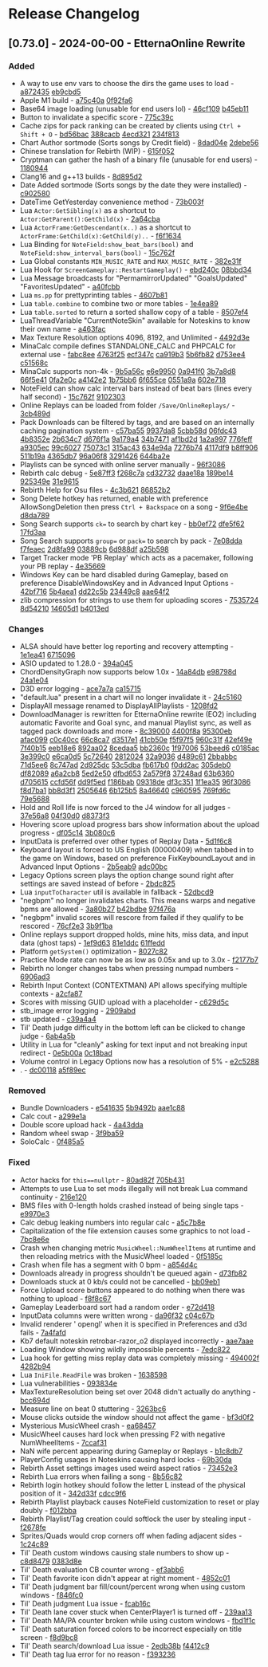 # Release Changelog


## [0.73.0] - 2024-00-00 - EtternaOnline Rewrite

### Added
- A way to use env vars to choose the dirs the game uses to load - [a872435](../../../commit/a872435204a45408dcdde485e70dc860eb2d3dbe) [eb9cbd5](../../../commit/eb9cbd55ff08dc3a6332dbb26f48778d4dab6b65)
- Apple M1 build - [a75c40a](../../../commit/a75c40abdf8245c7b19776205650a23d4fc13f9f) [0f92fa6](../../../commit/0f92fa63c988ebd6fdeb2665b198463946201494)
- Base64 image loading (unusable for end users lol) - [46cf109](../../../commit/46cf109b36e51b6f6f8c2d83bdf710052426d0a0) [b45eb11](../../../commit/b45eb11092dcb524e2759cfc765e42a4c07bee13)
- Button to invalidate a specific score - [775c39c](../../../commit/775c39c82b1e69e10a9a5a49f40f0475f082df1a)
- Cache zips for pack ranking can be created by clients using `Ctrl + Shift + O` - [bd56bac](../../../commit/bd56bac5b0a8f63e631023de9ba70ac629e8889e) [388cacb](../../../commit/388cacbc0d7f0e37fb22db1a467481f2243eec25) [4ecd321](../../../commit/4ecd32133c1c7015100b10498533bb09f45011e8) [234f813](../../../commit/234f8132768e8d16b257691b4105c295759451d1)
- Chart Author sortmode (Sorts songs by Credit field) - [8dad04e](../../../commit/8dad04ea997e5f5053ad2b47a452535913e23542) [2debe56](../../../commit/2debe56d7cbd1b2e388fe00355ae9bf0244b2a26)
- Chinese translation for Rebirth (WIP) - [615f052](../../../commit/615f052fa469f3938a9560a5c51a81a86bce2f69)
- Cryptman can gather the hash of a binary file (unusable for end users) - [1180944](../../../commit/118094445c16ad0f19b07bee733ac9e03ad0e73f)
- Clang16 and g++13 builds - [8d895d2](../../../commit/8d895d270f0ae5d372c4d8c25ad44f034e7391fc)
- Date Added sortmode (Sorts songs by the date they were installed) - [c902580](../../../commit/c902580e9bb7d7a584f24da591b5f4edf08f58c6)
- DateTime GetYesterday convenience method - [73b003f](../../../commit/73b003f0b5952e84f998b69ae46ecba83b211020)
- Lua `Actor:GetSibling(x)` as a shortcut to `Actor:GetParent():GetChild(x)` - [2a64cba](../../../commit/2a64cbac1175551aa14931058b05de5bf33d8427)
- Lua `ActorFrame:GetDescendant(x..)` as a shortcut to `ActorFrame:GetChild(x):GetChild(y)..` - [f6f1634](../../../commit/f6f163402ce408cfebb7af8224775bc574b07b9a)
- Lua Binding for `NoteField:show_beat_bars(bool)` and `NoteField:show_interval_bars(bool)` - [15c762f](../../../commit/15c762f3f2cff15335e29b54196bb784e8845d5f)
- Lua Global constants `MIN_MUSIC_RATE` and `MAX_MUSIC_RATE` - [382e31f](../../../commit/382e31fc33bf0c4bfc08c7f3a0cf8f0607111497)
- Lua Hook for `ScreenGameplay::RestartGameplay()` - [ebd240c](../../../commit/ebd240c839947b3218b14735e824cdd4a8ef44e0) [08bbd34](../../../commit/08bbd34b6974a0f0ad6ef0d5dc76a7aab0a89d67)
- Lua Message broadcasts for "PermamirrorUpdated" "GoalsUpdated" "FavoritesUpdated" - [a40fcbb](../../../commit/a40fcbb1b49bc94d40286019ef6e59aa147b22ab)
- Lua `ms.pp` for prettyprinting tables - [4607b81](../../../commit/4607b81d530183470477ba479a1a61729a32cdea)
- Lua `table.combine` to combine two or more tables - [1e4ea89](../../../commit/1e4ea89d89f41d26172929f503197855f185cd1c)
- Lua `table.sorted` to return a sorted shallow copy of a table - [8507ef4](../../../commit/8507ef4cfd63b5ccb54170742cdffaeb83b3a808)
- LuaThreadVariable "CurrentNoteSkin" available for Noteskins to know their own name - [a463fac](../../../commit/a463facd17c5f5f6093fa5310430c58d18a139cd)
- Max Texture Resolution options 4096, 8192, and Unlimited - [4492d3e](../../../commit/4492d3e8d08d9116c04209e7e76342c3bc2c89bb)
- MinaCalc compile defines STANDALONE_CALC and PHPCALC for external use - [fabc8ee](../../../commit/fabc8eeefbb99ecccdd44a2c0f17c71536c01656) [4763f25](../../../commit/4763f258b3a8b869eb07986cfbc3791409e331fb) [ecf347c](../../../commit/ecf347c32023d193a81564fb5f1f2d1a5c95cd9e) [ca919b3](../../../commit/ca919b31287eb27de9e6b2e19fd8645599301059) [5b6fb82](../../../commit/5b6fb820d6ce5ab7b67ec6e44266e5521fdf10e8) [d753ee4](../../../commit/d753ee454edf4d87c3b00ca6ea46560cc4794ed7) [c51568c](../../../commit/c51568c39b14a95b9013253524e8ad1e09fbcf0b)
- MinaCalc supports non-4k - [9b5a56c](../../../commit/9b5a56c9b1575fc00adac338feed7c0d2e743dfe) [e6e9950](../../../commit/e6e99509c9b56aef3eb0e42802083aa67a524269) [0a941f0](../../../commit/0a941f050278270cf4078d5caf8a0c32848f1eb6) [3b7a8d8](../../../commit/3b7a8d8066e6f44e14cb6819869277b0a06d1bb3) [66f5e41](../../../commit/66f5e41e2ec42eefc6234226ae778770d9bc9ae6) [0fa2e0c](../../../commit/0fa2e0cc8f7eada308da001a367c3735ed62caff) [a4142e2](../../../commit/a4142e21b841d2c0750c7d73b095c769b793c3a0) [1b75bb6](../../../commit/1b75bb6efbd95462221db496a21ce4d69a4a8e89) [6f655ce](../../../commit/6f655ceb759d75bf5f03ad87f08e7faf9de8e960) [0551a9a](../../../commit/0551a9ad598b1c9116e5651e22987dba9585fe19) [602e718](../../../commit/602e7184300faa67799cce991b0e96b66b2da736)
- NoteField can show calc interval bars instead of beat bars (lines every half second) - [15c762f](../../../commit/15c762f3f2cff15335e29b54196bb784e8845d5f) [9102303](../../../commit/9102303a5f8d210e22c4b41e33eed8a21b353616)
- Online Replays can be loaded from folder `/Save/OnlineReplays/` - [3cb489d](../../../commit/3cb489d577621397eb593dfc7167b226e076c537)
- Pack Downloads can be filtered by tags, and are based on an internally caching pagination system - [c57ba55](../../../commit/c57ba55d14080660f1bc1d4e66e8a5be6d5704d2) [9937da8](../../../commit/9937da8b00e90bfade019db13eeb1a95f40ae061) [5cbb58d](../../../commit/5cbb58d17c7fd7faea56457bdd7f53b980cc1f4f) [06fdc43](../../../commit/06fdc43e882fc9228a9498e6a550e680117fda78) [4b8352e](../../../commit/4b8352efa3d81304ffb3195129cda9e1093f1314) [2b634c7](../../../commit/2b634c702151f06e1ab4a585a9a148c5833ead40) [d676f1a](../../../commit/d676f1a9c4f5dc978eb06b166dcfce9a4829fea7) [9a179a4](../../../commit/9a179a497e891cd65019c6fd0a293ba942c06983) [34b7471](../../../commit/34b747111f78f647b78f97ccd252f1f054b05eaf) [af1bd2d](../../../commit/af1bd2dcc7a120e1113e5a005ef037d7915a3fac) [1a2a997](../../../commit/1a2a99707b4b24eceb344c480abfd296a81b9d0c) [776feff](../../../commit/776feff99b1ab5c63ebd4957511ab7b8463730db) [a9305ec](../../../commit/a9305ec0203c9b4eda570ad583bd380fda31d3a3) [99c6027](../../../commit/99c60271e345a609345975bcbf585d3d4f86ae09) [75073c1](../../../commit/75073c1b53ea5d3b2854294fce146ca9e5191e4c) [315ac43](../../../commit/315ac43fd04766685e6a5dd573b5c2be200d9ed1) [634e94a](../../../commit/634e94a91971ec138eba03627ca581f5b0f62e4f) [7276b74](../../../commit/7276b7468bee394c2692876994fd4c2b0b858029) [4117df9](../../../commit/4117df98f6f5a05c6268f51c817e4f89564329c8) [b8ff906](../../../commit/b8ff906fd691d24f62efdea524d8d80a0744a8c1) [511b19a](../../../commit/511b19adfa4baebc846da24cda65250f9d45444d) [4365db7](../../../commit/4365db7c82ef3baa5b38748ca9092d6df1ab47cc) [96a06f8](../../../commit/96a06f801bc5d52db9b80272de187d31f6f687b8) [3291426](../../../commit/3291426602547e427089e9fdd31b123bbddae7b7) [644ba2e](../../../commit/644ba2e422d3510efdcbee11937f8a4d7cd44700)
- Playlists can be synced with online server manually - [96f3086](../../../commit/96f308692fe8b909f0983b9ab497decea48c23ca)
- Rebirth calc debug - [5e87ff3](../../../commit/5e87ff37d6c83236f6ac72186e11401aeac5b776) [f268c7a](../../../commit/f268c7a2bc70ed443aa44cba9296c83606df7a3b) [cd32732](../../../commit/cd32732fa95f8096463c378d65166aa423c76a2c) [daae18a](../../../commit/daae18a354675aa0dcdcb6a843d7b42c4dd2403f) [189be14](../../../commit/189be14bdede241697eb5a262731f8a074188022) [925349e](../../../commit/925349e272a4e06680c8ef743dd2c7836d5ae3e5) [31e9615](../../../commit/31e961557bdc3d0035b360f9eeb8bf3e14e88248)
- Rebirth Help for Osu files - [4c3b621](../../../commit/4c3b621cb1eab673621b0859f3434c3c39ffbd39) [86852b2](../../../commit/86852b2d5722cce6f7655fb96eee4f37bf0f6382)
- Song Delete hotkey has returned, enable with preference AllowSongDeletion then press `Ctrl + Backspace` on a song - [9f6e4be](../../../commit/9f6e4bed0dd2305340333d17c3820c1aeae1e03a) [d8da789](../../../commit/d8da7893d8c6a2d5be973e03a770fc8fe90fce71)
- Song Search supports `ck=` to search by chart key - [bb0ef72](../../../commit/bb0ef729864661794cd340999d5134c7db614808) [dfe5f62](../../../commit/dfe5f626fc65f325131dca54fb2fbe4ce0747d13) [17fd3aa](../../../commit/17fd3aa3f505f105c819678cdd1a66f989f87057)
- Song Search supports `group=` or `pack=` to search by pack - [7e08dda](../../../commit/7e08dda3efc8985592e33bdc2f075d1b36fe24b3) [f7feaec](../../../commit/f7feaec9798e7f51a544240b60f52a5a51da7460) [2d8fa99](../../../commit/2d8fa9970e257f0296c843d0fbc649d371a16f27) [03889cb](../../../commit/03889cbb24ca6baf4ce646b3ed450e49c8e8cb32) [6d988df](../../../commit/6d988dfa2a66452f426900b4e2d5f7891546244f) [a25b598](../../../commit/a25b5988a0b1f608b93e562bdb25a3b374931d62)
- Target Tracker mode 'PB Replay' which acts as a pacemaker, following your PB replay - [4e35669](../../../commit/4e35669afc38177b8c6478bdd5324b331fe51285)
- Windows Key can be hard disabled during Gameplay, based on preference DisableWindowsKey and in Advanced Input Options - [42bf716](../../../commit/42bf7166855366244f3719a6515769e0b0bb0479) [5b4aea1](../../../commit/5b4aea10419f762618b73e04ad65cb13acecbb6c) [dd22c5b](../../../commit/dd22c5bcb616def0526d2af75e945f847c741577) [23449c8](../../../commit/23449c8d603ec7ba99971c5923682031df917f1b) [aae64f2](../../../commit/aae64f2c5163dc2467e54e4e2e4393b6743aaa3d)
- zlib compression for strings to use them for uploading scores - [7535724](../../../commit/7535724f3996ca987dfb544faf41a8d64c703824) [8d54210](../../../commit/8d5421009c77b614200372a5e8e9c50a36ca18f0) [14605d1](../../../commit/14605d1d02457c28f58916e1a150d3639d671d3b) [b4013ed](../../../commit/b4013ed8a014afae35d0b6d801b04a2dec589659)

### Changes
- ALSA should have better log reporting and recovery attempting - [1e1ea41](../../../commit/1e1ea41b3ddb905f0f2e38cc7ac6ad7be4ce5e9d) [6715096](../../../commit/67150966bc9d0675dc71145e0d735b1f2e0fca43)
- ASIO updated to 1.28.0 - [394a045](../../../commit/394a04592d4641c70f6e7916db28b99a4ec2fe51)
- ChordDensityGraph now supports below 1.0x - [14a84db](../../../commit/14a84db64fee6183dfb435a24f44facc3ba25668) [e98798d](../../../commit/e98798d6702d7579d273d81a511d05bea095f383) [24a1e04](../../../commit/24a1e040df7c8b4048a6dc8b9e4080884cbaf4e4)
- D3D error logging - [ace7a7a](../../../commit/ace7a7ad6976033f6e6c3ad969ef229555ae8c9f) [ca15715](../../../commit/ca1571510de0e0dbc0d338cf78f27e2f2717621a)
- "default.lua" present in a chart will no longer invalidate it - [24c5160](../../../commit/24c5160f3b496c9c8622f12af8ea2a6b16800f70)
- DisplayAll message renamed to DisplayAllPlaylists - [1208fd2](../../../commit/1208fd2e5ba448920e0ee666a600d3b67073a739)
- DownloadManager is rewritten for EtternaOnline rewrite (EO2) including automatic Favorite and Goal sync, and manual Playlist sync, as well as tagged pack downloads and more - [8c39000](../../../commit/8c390009ab67255f6a638e08cbda8e7cf7defa0b) [4400f8a](../../../commit/4400f8af28dc3af4c927564d5b4ac99c516df8bc) [95300eb](../../../commit/95300eb5b2abcaa934d847839950298be12ece00) [afac099](../../../commit/afac0998b214f029169a85bf3335c052573af7e9) [c0c40cc](../../../commit/c0c40ccaf207981fe4834c5cb83e3b4ce05ce386) [66c8ca7](../../../commit/66c8ca79e20cc3dcd7915b2dcf7eff68fa1de72f) [d3517e1](../../../commit/d3517e11782cb5216bfd66b978ca29af335e3efd) [41cb50e](../../../commit/41cb50ef586e437a5343912855aaca27a9af6b3f) [f5f97f5](../../../commit/f5f97f5d4ba728fa3265ee7c41263108293bf1e4) [960c31f](../../../commit/960c31f0189ed55c945033c57bb3a610836d3f7f) [42ef49e](../../../commit/42ef49eb23765996f740e857d70bac908bf40737) [7f40b15](../../../commit/7f40b15e5cf2d1b9599e7e69b3819dce66c837fb) [eeb18e6](../../../commit/eeb18e627a1ec842a0a814d7a0a41bfc00558aba) [892aa02](../../../commit/892aa0225dcaf03a6bae25f68774b7c566ed04e4) [8cedaa5](../../../commit/8cedaa5520a422702fa5e0d042d2d10c5268e298) [bb2360c](../../../commit/bb2360cd97d4abb20e25799f39f164779d7d54a9) [1f97006](../../../commit/1f9700606bf6c8bacad98dfb81348be8b60866d9) [53beed6](../../../commit/53beed6f41e878af007fabbfbd7407799a1e45b3) [c0185ac](../../../commit/c0185ac6805bc908598f48de5523c25a47f4581e) [3e399c0](../../../commit/3e399c0d5964dea2fa4d3663bf2d298801bbcc26) [e6ca0d5](../../../commit/e6ca0d50fc4f0509ce4b8f329ee79ee882b98a54) [5c72640](../../../commit/5c726406d007ef4a72dcea3e2019336b612b6b90) [2812024](../../../commit/2812024051314ab88fdd7a636345668bbf977cfe) [32a9036](../../../commit/32a90363fc12736080c7a1bdf949c636ec5c5dc6) [d489c61](../../../commit/d489c61b4d1e1977d7c4fc90e70beed3b93d6660) [2bbabbc](../../../commit/2bbabbcdc634d0e3cfbe89ec716509435dd9cfba) [71d5ee6](../../../commit/71d5ee698208226161e9166bf4ac99c95a39b959) [8c747ad](../../../commit/8c747ad39e48f4ad12f7045e233914707aa0702c) [2d925dc](../../../commit/2d925dcb62b4a4646cd6d514da7d412ce931c22c) [53c5dba](../../../commit/53c5dba06b22175073a8ab5342ca81caa2005745) [fb617b0](../../../commit/fb617b0a786c140a8d7291d101fa66c381aa7fb2) [f0dd2ac](../../../commit/f0dd2ac0097d29abd7d71515e3ce94357b92c7ae) [305deb0](../../../commit/305deb06414f1ef41ad11c37baed0600a57bb6e6) [df82089](../../../commit/df82089bf302291b752eea8aa1ae04fe2d32625f) [a6a2cb8](../../../commit/a6a2cb853b6f84b64729e3f8f77591a74b60a216) [5ed2e50](../../../commit/5ed2e50cf7ab389470ed6f2e046f2abdfb3951ee) [dfbd653](../../../commit/dfbd653511bf14e1a2379038eafa8c09134c32e0) [2a579f8](../../../commit/2a579f80a9378fccf3a46e3449f881757e6b976d) [37248ad](../../../commit/37248adf0084e8e6402e759462636fb3968c7072) [63b6360](../../../commit/63b6360e83b897b924b1f241b154339a7c858c70) [d705615](../../../commit/d705615dd49467a577dd886f304aa35b1a6b980f) [ccfd56f](../../../commit/ccfd56f6624c6f4c35c9bb200efa02dc4afdf998) [dd9f5ed](../../../commit/dd9f5ed4f98aab23b1d9ccf7cd20ad23d6bf81f4) [f186bab](../../../commit/f186babc6e224ae08f8d469dfe4d054ef9a7995e) [09318de](../../../commit/09318dedb2c1e5ab8945710a822ae25815530143) [df3c351](../../../commit/df3c351ddef6070dd1e7d54fdcc31c92edf1f72c) [1f1ea35](../../../commit/1f1ea35c3648c8601a5c7028be150dab9d387a11) [96f3086](../../../commit/96f308692fe8b909f0983b9ab497decea48c23ca) [f8d7ba1](../../../commit/f8d7ba1020ae7213e09ceb08c5579e910b9b2cf2) [bb8d3f1](../../../commit/bb8d3f18025c547d3e17d327861532433d14b6e5) [2505646](../../../commit/2505646ff5d61a867cf394fbaca8bc63668f86a8) [6b125b5](../../../commit/6b125b5e1f377ea0644016d0c9bad292be94b061) [8a46640](../../../commit/8a46640335755a57b7608de25c00ff86f4dcf5cc) [c960595](../../../commit/c9605952aa1aa282df53b2a9ef4f8da5f9c9c6d6) [769fd6c](../../../commit/769fd6c9e819c0ae615ec00d49641833109e173b) [79e5688](../../../commit/79e56883d71532249a2d5ed629ecde486b267571)
- Hold and Roll life is now forced to the J4 window for all judges - [37e56a8](../../../commit/37e56a80e8d4a2a9a87a5b8ee7c6b7c485549490) [04f30d0](../../../commit/04f30d0ff209c24d78637e3e588537f2f89585a2) [d8373f3](../../../commit/d8373f34a8cb057100bc55a2ac4c4025efc41183)
- Hovering score upload progress bars show information about the upload progress - [df05c14](../../../commit/df05c14fe9ce2b09e8cd5c3c759bc3a792ad4c3e) [3b080c6](../../../commit/3b080c6086a67d74390a4b9c121950e4c94086c6)
- InputData is preferred over other types of Replay Data - [5d1f6c8](../../../commit/5d1f6c86ba05d1194482b53e59452ba2d999954c)
- Keyboard layout is forced to US English (00000409) when tabbed in to the game on Windows, based on preference FixKeyboundLayout and in Advanced Input Options - [2b5eab9](../../../commit/2b5eab976476e026c61999ac3f7e7ce59ac41362) [adc00bc](../../../commit/adc00bcace9b7728c5849210605dbf930443c432)
- Legacy Options screen plays the option change sound right after settings are saved instead of before - [2bdc825](../../../commit/2bdc825fccce576153be01a2ecdcca12aafbedfd)
- Lua `inputToCharacter` util is available in fallback - [52dbcd9](../../../commit/52dbcd9a8b8cff7b7c62f12ca949528000690bf8)
- "negbpm" no longer invalidates charts. This means warps and negative bpms are allowed - [3a80b27](../../../commit/3a80b27300764c1cf39c8ceb2bd538d1d7218833) [b42bdbe](../../../commit/b42bdbe83a107c2c937457bb0e6f4bd84b784165) [97f476a](../../../commit/97f476ae41999d55ff769c6034a93ce6cbe4b5f4)
- "negbpm" invalid scores will rescore from failed if they qualify to be rescored - [76cf2e3](../../../commit/76cf2e379d5cebf81bef9f7833e62fc5ab0a708f) [3b9f1ba](../../../commit/3b9f1babff34bfa172f5ea92575c0b610b777ed8)
- Online replays support dropped holds, mine hits, miss data, and input data (ghost taps) - [1ef9d63](../../../commit/1ef9d6393e948d9a5c00b8de85863184c687c9c3) [81e1ddc](../../../commit/81e1ddc9eed2558e30815f07a9302933c7d1de3e) [61ffedd](../../../commit/61ffedd2f8297c8694e74498ff3bd6ca353a6877)
- Platform `getSystem()` optimization - [8027c82](../../../commit/8027c829b08a35c82b2fd92231ad9edb4616657c)
- Practice Mode rate can now be as low as 0.05x and up to 3.0x - [f2177b7](../../../commit/f2177b7c914061242473447de9b7b0d773b1069e)
- Rebirth no longer changes tabs when pressing numpad numbers - [6906ad3](../../../commit/6906ad3b679ebe8b3d9f7d5b3c6aab994fe1a28d)
- Rebirth Input Context (CONTEXTMAN) API allows specifying multiple contexts - [a2cfa87](../../../commit/a2cfa8759d5677d6753b9e22b3fd8b466976022f)
- Scores with missing GUID upload with a placeholder - [c629d5c](../../../commit/c629d5c23826073c60abc4bd22075720e0fef5db)
- stb_image error logging - [2909abd](../../../commit/2909abd5722058f272afb28768514834fa4aee54)
- stb updated - [c39a4a4](../../../commit/c39a4a45de1b67c143a0db7fd183b37252f695a8)
- Til' Death judge difficulty in the bottom left can be clicked to change judge - [6ab4a5b](../../../commit/6ab4a5ba1fa8890048abdb5426fe0d8a47613cdd)
- Utility in Lua for "cleanly" asking for text input and not breaking input redirect - [0e5b00a](../../../commit/0e5b00a04395f64bfd54b607cbf9917a342395a0) [0c18bad](../../../commit/0c18baddaaf6711beba5367c1a5186e1b25eed36)
- Volume control in Legacy Options now has a resolution of 5% - [e2c5288](../../../commit/e2c5288a7f1a4792e109e683800447b57b604e13)
- . - [dc00118](../../../commit/dc00118fe827e134dd79f9b57d1e22c30fe6a1e8) [a5f89ec](../../../commit/a5f89ec16c0a0c92cd04677f11c857b6b8949c97)

### Removed
- Bundle Downloaders - [e541635](../../../commit/e5416356202c90fd19d36a9ceea0d596ea176be4) [5b9492b](../../../commit/5b9492b7d184f89253bd798b219bd0b30c1a8317) [aae1c88](../../../commit/aae1c8867d616522098af9b5717744ba48b56881)
- Calc cout - [a299e1a](../../../commit/a299e1ad6a36b0476477e07362801e0303b1c130)
- Double score upload hack - [4a43dda](../../../commit/4a43dda01641f39f4c2ac45ef86098409d8826ea)
- Random wheel swap - [3f9ba59](../../../commit/3f9ba599f2787abac82c38a849c2f00861b14ea4)
- SoloCalc - [0f485a5](../../../commit/0f485a50479ba1036498e0b40459dca2fd4a475a)

### Fixed
- Actor hacks for `this==nullptr` - [80ad82f](../../../commit/80ad82f5e9f420d2ed296baeeaf4a8832b16d2a6) [705b431](../../../commit/705b431be139a9ed5eb23a512cb1d2a68f2b8025)
- Attempts to use Lua to set mods illegally will not break Lua command continuity - [216e120](../../../commit/216e1208f77fb1d8ff67c29258a9362c2ce92ff6)
- BMS files with 0-length holds crashed instead of being single taps - [e9970e3](../../../commit/e9970e3d6e60afa72d17170b7ee23bcdc1d22284)
- Calc debug leaking numbers into regular calc - [a5c7b8e](../../../commit/a5c7b8e943cdeb91e8d109f22bb65ee1128a64b2)
- Capitalization of the file extension causes some graphics to not load - [7bc8e6e](../../../commit/7bc8e6e30963845b2fd736b5cb1666df84be592a)
- Crash when changing metric `MusicWheel::NumWheelItems` at runtime and then reloading metrics with the MusicWheel loaded - [0f5185c](../../../commit/0f5185c844d6f08976d5abfc2b56cd056bee197e)
- Crash when file has a segment with 0 bpm - [a854d4c](../../../commit/a854d4c35f707ce6a57b8ffcfb1a833ecd244ad0)
- Downloads already in progress shouldn't be queued again - [d73fb82](../../../commit/d73fb8222083711446762c5fcc4a149633ae77e9)
- Downloads stuck at 0 kb/s could not be cancelled - [bb09eb1](../../../commit/bb09eb1010a68bf9112e343a88388e3e4a9be257)
- Force Upload score buttons appeared to do nothing when there was nothing to upload - [f8f8c67](../../../commit/f8f8c67b1204332f1de3d298659a528eb88271a3)
- Gameplay Leaderboard sort had a random order - [e72d418](../../../commit/e72d41867dac3c256a8036b965bf846bf27979e3)
- InputData columns were written wrong - [da96f32](../../../commit/da96f3229c40f4328961b31d9c3de81bb64156d4) [c04c67b](../../../commit/c04c67bea08805882d84aeb99221884837a0a61b)
- Invalid renderer ' opengl' when it is specified in Preferences and d3d fails - [7a4fafd](../../../commit/7a4fafd9793b88bde719cf742fbad97d2ed84f5e)
- Kb7 default noteskin retrobar-razor_o2 displayed incorrectly - [aae7aae](../../../commit/aae7aae8c9fa866233d3e7f1b71b76d921c8f88f)
- Loading Window showing wildly impossible percents - [7edc822](../../../commit/7edc822f71b6bd667c29a93f5fa41774047ce4cf)
- Lua hook for getting miss replay data was completely missing - [494002f](../../../commit/494002fd24673695475839f8f0cf48ddd36bb8f8) [4282b94](../../../commit/4282b946144b01311af44c34ec9a0ea20f048e82)
- Lua `IniFile.ReadFile` was broken - [1638598](../../../commit/16385982ae47586757d76aff6ca93107f2a03642)
- Lua vulnerabilities - [093834e](../../../commit/093834e5e53b9086cdca0c7f196d033c6449ef20)
- MaxTextureResolution being set over 2048 didn't actually do anything - [bcc694d](../../../commit/bcc694db8e25434dd25dafb5eadc41bf450e038d)
- Measure line on beat 0 stuttering - [3263bc6](../../../commit/3263bc63c10bfb07e76fe3f221a440fff03f7c8f)
- Mouse clicks outside the window should not affect the game - [bf3d0f2](../../../commit/bf3d0f2342a84936d8e6b257270b61aadd0222ed)
- Mysterious MusicWheel crash - [ea68457](../../../commit/ea68457d934b033b5042885b75f2a5ac814da241)
- MusicWheel causes hard lock when pressing F2 with negative NumWheelItems - [7ccaf31](../../../commit/7ccaf31ada33d25f93d56961d91158c797264b6d)
- NaN wife percent appearing during Gameplay or Replays - [b1c8db7](../../../commit/b1c8db779d27ef8e35432d65b7cf9f19b243abb5)
- PlayerConfig usages in Noteskins causing hard locks - [69b30da](../../../commit/69b30daa56e27712854fc1b2c3b08bb52575495c)
- Rebirth Asset settings images used weird aspect ratios - [73452e3](../../../commit/73452e325f4dd0d7198c8b7d0c93f7da26f51491)
- Rebirth Lua errors when failing a song - [8b56c82](../../../commit/8b56c82b77742786a3976ba540ec535e538d7def)
- Rebirth login hotkey should follow the letter L instead of the physical position of it - [342d33f](../../../commit/342d33fd2301f95175e3d74b43925b682f5fa177) [cdcc9f6](../../../commit/cdcc9f6e6e86ce363c4a5671f6a841f8e4e1a4dd)
- Rebirth Playlist playback causes NoteField customization to reset or play doubly - [f012bba](../../../commit/f012bbadd44dd01339d1ac2d8a2f28c26c69842c)
- Rebirth Playlist/Tag creation could softlock the user by stealing input - [f2678fe](../../../commit/f2678fe1992ab83a3dd6c38395acfc57793cc9d4)
- Sprites/Quads would crop corners off when fading adjacent sides - [1c24c89](../../../commit/1c24c89f3a3c55a7b46acb6dc3dec7156aaefa12) 
- Til' Death custom windows causing stale numbers to show up - [c8d8479](../../../commit/c8d84797ae0bc88c139b0d8493a19f19a4529bf8) [0383d8e](../../../commit/0383d8eb5989402162cbdf41b88aae36d2b078fa)
- Til' Death evaluation CB counter wrong - [ef3abb6](../../../commit/ef3abb618d18f567504d29de77f2d0bc4086ec62)
- Til' Death favorite icon didn't appear at right moment - [4852c01](../../../commit/4852c01a0f9cf245aec0d8fccf5523361967be8a)
- Til' Death judgment bar fill/count/percent wrong when using custom windows - [f846fc0](../../../commit/f846fc05ea343fbaa380ace932236e16f9f8a5cb)
- Til' Death judgment Lua issue - [fcab16c](../../../commit/fcab16c696984e68d5e5feec97024875285a3457)
- Til' Death lane cover stuck when CenterPlayer1 is turned off - [239aa13](../../../commit/239aa135a9d155fd50622fd9061fa435029cacb7)
- Til' Death MA/PA counter broken while using custom windows - [fbd1f1c](../../../commit/fbd1f1c9634a93f6e29e60c6e344681dcf8484ca)
- Til' Death saturation forced colors to be incorrect especially on title screen - [f8d9bc8](../../../commit/f8d9bc88359d7d02fa7fae3905ed454ce93045e4)
- Til' Death search/download Lua issue - [2edb38b](../../../commit/2edb38bffe650cfa676fc0c2ef273bfa4d633de9) [f4412c9](../../../commit/f4412c9ba6d734980905693a0e00f5726fcb609a)
- Til' Death tag lua error for no reason - [f393236](../../../commit/f3932361ab1361431e6a9aeee2dc8df88a993327)
